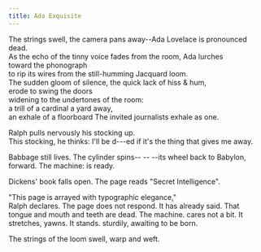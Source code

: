 ```yaml
---
title: Ada Exquisite
---
```

The strings swell, the camera pans away\--Ada Lovelace is pronounced dead.  
As the echo of the tinny voice fades from the room, Ada lurches  
toward the phonograph  
to rip its wires from the still-humming Jacquard loom.  
The sudden gloom of silence, the quick lack of hiss & hum,   
erode to swing the doors  
widening to the undertones of the room:  
a trill of a cardinal a yard away,  
an exhale of a floorboard 
The invited journalists exhale as one. 

Ralph pulls nervously his stocking up.  
This stocking, he thinks: I'll be d\---ed if it's the thing that gives me away.  

Babbage still lives. The cylinder spins\-- \-- \--its wheel back to Babylon, forward. 
The machine: is ready.  

Dickens' book falls open.  The page reads "Secret Intelligence".  

"This page is arrayed with typographic elegance,"  
Ralph declares.  The page does not respond.  It has already said. 
That tongue and mouth and teeth are dead. The machine. 
cares not a bit. It stretches, yawns. It stands. 
sturdily, awaiting to be born.  

The strings of the loom swell, warp and weft. 
